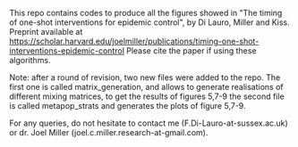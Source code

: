 This repo contains codes to produce all the figures showed in "The timing of one-shot interventions for epidemic control", by Di Lauro, Miller and Kiss. Preprint available at 
https://scholar.harvard.edu/joelmiller/publications/timing-one-shot-interventions-epidemic-control
Please cite the paper if using these algorithms.

Note: after a round of revision, two new files were added to the repo. The first one is called matrix_generation, and allows to 
generate realisations of different mixing matrices, to get the results of figures 5,7-9
the second file is called metapop_strats and generates the plots of figure 5,7-9. 

For any queries, do not hesitate to contact me (F.Di-Lauro-at-sussex.ac.uk) or dr. Joel Miller (joel.c.miller.research-at-gmail.com).

